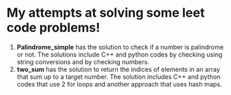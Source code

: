 # My attempts at solving some leet code problems!

1. **Palindrome_simple** has the solution to check if a number is palindrome or not. The solutions include C++ and python codes by checking using string conversions and by checking numbers.
2. **two_sum** has the solution to return the indices of elements in an array that sum up to a target number. The solution includes C++ and python codes that use 2 for loops and another approach that uses hash maps.

